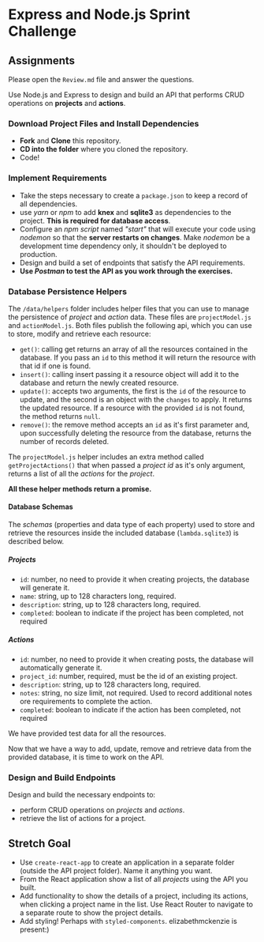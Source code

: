 # Express and Node.js Sprint Challenge

## Assignments

Please open the `Review.md` file and answer the questions.

Use Node.js and Express to design and build an API that performs CRUD operations on **projects** and **actions**.

### Download Project Files and Install Dependencies

* **Fork** and **Clone** this repository.
* **CD into the folder** where you cloned the repository.
* Code!

### Implement Requirements

* Take the steps necessary to create a `package.json` to keep a record of all dependencies.
* use _yarn_ or _npm_ to add **knex** and **sqlite3** as dependencies to the project. **This is required for database access**.
* Configure an _npm script_ named _"start"_ that will execute your code using _nodemon_ so that the **server restarts on changes**. Make _nodemon_ be a development time dependency only, it shouldn't be deployed to production.
* Design and build a set of endpoints that satisfy the API requirements.
* **Use _Postman_ to test the API as you work through the exercises.**

### Database Persistence Helpers

The `/data/helpers` folder includes helper files that you can use to manage the persistence of _project_ and _action_ data. These files are `projectModel.js` and `actionModel.js`. Both files publish the following api, which you can use to store, modify and retrieve each resource:

* `get()`: calling get returns an array of all the resources contained in the database. If you pass an `id` to this method it will return the resource with that id if one is found.
* `insert()`: calling insert passing it a resource object will add it to the database and return the newly created resource.
* `update()`: accepts two arguments, the first is the `id` of the resource to update, and the second is an object with the `changes` to apply. It returns the updated resource. If a resource with the provided `id` is not found, the method returns `null`.
* `remove()`: the remove method accepts an `id` as it's first parameter and, upon successfully deleting the resource from the database, returns the number of records deleted.

The `projectModel.js` helper includes an extra method called `getProjectActions()` that when passed a _project id_ as it's only argument, returns a list of all the _actions_ for the _project_.

**All these helper methods return a promise.**

#### Database Schemas

The _schemas_ (properties and data type of each property) used to store and retrieve the resources inside the included database (`lambda.sqlite3`) is described below.

##### Projects

* `id`: number, no need to provide it when creating projects, the database will generate it.
* `name`: string, up to 128 characters long, required.
* `description`: string, up to 128 characters long, required.
* `completed`: boolean to indicate if the project has been completed, not required

##### Actions

* `id`: number, no need to provide it when creating posts, the database will automatically generate it.
* `project_id`: number, required, must be the id of an existing project.
* `description`: string, up to 128 characters long, required.
* `notes`: string, no size limit, not required. Used to record additional notes ore requirements to complete the action.
* `completed`: boolean to indicate if the action has been completed, not required

We have provided test data for all the resources.

Now that we have a way to add, update, remove and retrieve data from the provided database, it is time to work on the API.

### Design and Build Endpoints

Design and build the necessary endpoints to:

* perform CRUD operations on _projects_ and _actions_.
* retrieve the list of actions for a project.

## Stretch Goal

* Use `create-react-app` to create an application in a separate folder (outside the API project folder). Name it anything you want.
* From the React application show a list of all _projects_ using the API you built.
* Add functionality to show the details of a project, including its actions, when clicking a project name in the list. Use React Router to navigate to a separate route to show the project details.
* Add styling! Perhaps with `styled-components`.
  elizabethmckenzie is present:)
